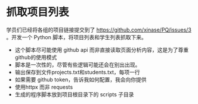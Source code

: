 # 抓取项目列表

学员们已经将各组的项目链接提交到了 https://github.com/xinase/PQ/issues/3 。开发一个 Python 脚本，将项目列表和学生列表抓取下来。

- 这个脚本尽可能使用 github api 而非直接读取页面分析内容，这是为了尊重github的使用模式
- 脚本是一次性的，尽管有些逻辑可能还会在别出出现。
- 输出保存到文件projects.txt和students.txt，每项一行
- 如果需要 github token，告诉我如何配置，我会向你提供
- 使用httpx 而非 requests
- 生成的程序脚本放到项目根目录下的 scripts 子目录